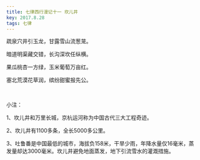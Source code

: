 ```yaml
---
title: 七律西行漫记十一 坎儿井
key: 2017.8.28
tags: 七律
---
```


疏泉穴井引玉龙，甘露雪山流葱茏。

暗道明渠藏交错，长沟深坎任纵横。

果瓜桃杏一方绿，玉米葡萄万亩红。

塞北荒漠花草润，缤纷甜蜜报先公。

</br>

小注：

1、坎儿井和万里长城，京杭运河称为中国古代三大工程奇迹。

2、坎儿井有1100多条，全长5000多公里。

3、吐鲁番是中国最低的城市，海拔负158米，干旱少雨，年降水量仅16毫米，蒸发量却达3000毫米。坎儿井避免地面蒸发，地下引流雪水的灌溉措施。

</br>

